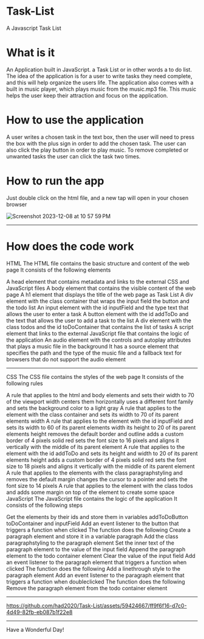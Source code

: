 # Task-List
A Javascript Task List

# What is it
An Application built in JavaScript. a Task List or in other words a to do list. 
The idea of the application is for a user to write tasks they need complete, and this will help organize the users life.
The application also comes with a built in music player, which plays music from the music.mp3 file. This music helps the user 
keep their attraction and focus on the application.

# How to use the application
A user writes a chosen task in the text box, then the user will need to press the box with the plus sign in order to add 
the chosen task. The user can also click the play button in order to play music. To remove completed or unwanted tasks the user
can click the task two times.

# How to run the app
Just double click on the html file, and a new tap will open in your chosen browser


![Screenshot 2023-12-08 at 10 57 59 PM](https://github.com/had2020/Task-List/assets/59424667/528ff575-0b17-4875-adb4-1f61bbf76924)

------------------------------------

# How does the code work 

HTML
The HTML file contains the basic structure and content of the web page It consists of the following elements

A head element that contains metadata and links to the external CSS and JavaScript files
A body element that contains the visible content of the web page
A h1 element that displays the title of the web page as Task List
A div element with the class container that wraps the input field the button and the todo list
An input element with the id inputField and the type text that allows the user to enter a task
A button element with the id addToDo and the text  that allows the user to add a task to the list
A div element with the class todos and the id toDoContainer that contains the list of tasks
A script element that links to the external JavaScript file that contains the logic of the application
An audio element with the controls and autoplay attributes that plays a music file in the background It has a source element that specifies the path and the type of the music file and a fallback text for browsers that do not support the audio element

------------------------------------

CSS
The CSS file contains the styles of the web page It consists of the following rules

A rule that applies to the html and body elements and sets their width to 70 of the viewport width centers them horizontally uses a different font family and sets the background color to a light gray
A rule that applies to the element with the class container and sets its width to 70 of its parent elements width
A rule that applies to the element with the id inputField and sets its width to 60 of its parent elements width its height to 20 of its parent elements height removes the default border and outline adds a custom border of 4 pixels solid red sets the font size to 16 pixels and aligns it vertically with the middle of its parent element
A rule that applies to the element with the id addToDo and sets its height and width to 20 of its parent elements height adds a custom border of 4 pixels solid red sets the font size to 18 pixels and aligns it vertically with the middle of its parent element
A rule that applies to the elements with the class paragraphstyling and removes the default margin changes the cursor to a pointer and sets the font size to 14 pixels
A rule that applies to the element with the class todos and adds some margin on top of the element to create some space
JavaScript
The JavaScript file contains the logic of the application It consists of the following steps

Get the elements by their ids and store them in variables addToDoButton toDoContainer and inputField
Add an event listener to the button that triggers a function when clicked The function does the following
Create a paragraph element and store it in a variable paragraph
Add the class paragraphstyling to the paragraph element
Set the inner text of the paragraph element to the value of the input field
Append the paragraph element to the todo container element
Clear the value of the input field
Add an event listener to the paragraph element that triggers a function when clicked The function does the following
Add a linethrough style to the paragraph element
Add an event listener to the paragraph element that triggers a function when doubleclicked The function does the following
Remove the paragraph element from the todo container element

------------------------------------


https://github.com/had2020/Task-List/assets/59424667/ff9f6f16-d7c0-4d49-82fb-eb087b1f22e8

-------------------------------------------------------------
Have a Wonderful Day!
